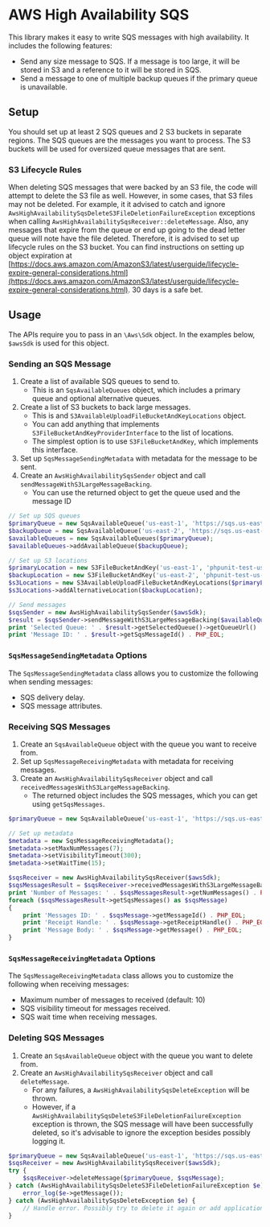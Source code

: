 # AWS High Availability SQS

This library makes it easy to write SQS messages with high availability.
It includes the following features:
- Send any size message to SQS. If a message is too large, it will be stored in S3 and a reference to it will be stored in SQS.
- Send a message to one of multiple backup queues if the primary queue is unavailable.

## Setup
You should set up at least 2 SQS queues and 2 S3 buckets in separate regions.
The SQS queues are the messages you want to process.
The S3 buckets will be used for oversized queue messages that are sent.

### S3 Lifecycle Rules
When deleting SQS messages that were backed by an S3 file, the code will attempt to delete the S3 file as well.
However, in some cases, that S3 files may not be deleted.
For example, it it advised to catch and ignore `AwsHighAvailabilitySqsDeleteS3FileDeletionFailureException` exceptions when calling `AwsHighAvailabilitySqsReceiver::deleteMessage`.
Also, any messages that expire from the queue or end up going to the dead letter queue will note have the file deleted.
Therefore, it is advised to set up lifecycle rules on the S3 bucket.
You can find instructions on setting up object expiration at [https://docs.aws.amazon.com/AmazonS3/latest/userguide/lifecycle-expire-general-considerations.html](https://docs.aws.amazon.com/AmazonS3/latest/userguide/lifecycle-expire-general-considerations.html).
30 days is a safe bet.

## Usage

The APIs require you to pass in an `\Aws\Sdk` object.
In the examples below, `$awsSdk` is used for this object.

### Sending an SQS Message

1. Create a list of available SQS queues to send to.
	- This is an `SqsAvailableQueues` object, which includes a primary queue and optional alternative queues.
2. Create a list of S3 buckets to back large messages.
	- This is and `S3AvailableUploadFileBucketAndKeyLocations` object.
	- You can add anything that implements `S3FileBucketAndKeyProviderInterface` to the list of locations.
	- The simplest option is to use `S3FileBucketAndKey`, which implements this interface.
3. Set up `SqsMessageSendingMetadata` with metadata for the message to be sent.
4. Create an `AwsHighAvailabilitySqsSender` object and call `sendMessageWithS3LargeMessageBacking`.
	- You can use the returned object to get the queue used and the message ID

```php
// Set up SQS queues
$primaryQueue = new SqsAvailableQueue('us-east-1', 'https://sqs.us-east-1.amazonaws.com/123456789012/queue_in_us_east_1');
$backupQueue = new SqsAvailableQueue('us-east-2', 'https://sqs.us-east-2.amazonaws.com/123456789012/queue_in_us_east_2');
$availableQueues = new SqsAvailableQueues($primaryQueue);
$availableQueues->addAvailableQueue($backupQueue);

// Set up S3 locations
$primaryLocation = new S3FileBucketAndKey('us-east-1', 'phpunit-test-us-east-1', 'us-east-1/path/to/dir/');
$backupLocation = new S3FileBucketAndKey('us-east-2', 'phpunit-test-us-east-2', 'us-east-2/path/to/dir/');
$s3Locations = new S3AvailableUploadFileBucketAndKeyLocations($primaryLocation);
$s3Locations->addAlternativeLocation($backupLocation);

// Send messages
$sqsSender = new AwsHighAvailabilitySqsSender($awsSdk);
$result = $sqsSender->sendMessageWithS3LargeMessageBacking($availableQueues, $s3Locations, $queueMsgBody, null);
print 'Selected Queue: ' . $result->getSelectedQueue()->getQueueUrl() . PHP_EOL;
print 'Message ID: ' . $result->getSqsMessageId() . PHP_EOL;
```

### `SqsMessageSendingMetadata` Options
The `SqsMessageSendingMetadata` class allows you to customize the following when sending messages:
- SQS delivery delay.
- SQS message attributes.

### Receiving SQS Messages

1. Create an `SqsAvailableQueue` object with the queue you want to receive from.
2. Set up `SqsMessageReceivingMetadata` with metadata for receiving messages.
3. Create an `AwsHighAvailabilitySqsReceiver` object and call `receivedMessagesWithS3LargeMessageBacking`.
	- The returned object includes the SQS messages, which you can get using `getSqsMessages`.

```php
$primaryQueue = new SqsAvailableQueue('us-east-1', 'https://sqs.us-east-1.amazonaws.com/123456789012/queue_in_us_east_1');

// Set up metadata
$metadata = new SqsMessageReceivingMetadata();
$metadata->setMaxNumMessages(7);
$metadata->setVisibilityTimeout(300);
$metadata->setWaitTime(15);

$sqsReceiver = new AwsHighAvailabilitySqsReceiver($awsSdk);
$sqsMessagesResult = $sqsReceiver->receivedMessagesWithS3LargeMessageBacking($primaryQueue, $metadata);
print 'Number of Messages: ' . $sqsMessagesResult->getNumMessages() . PHP_EOL;
foreach ($sqsMessagesResult->getSqsMessages() as $sqsMessage)
{
	print 'Messages ID: ' . $sqsMessage->getMessageId() . PHP_EOL;
	print 'Receipt Handle: ' . $sqsMessage->getReceiptHandle() . PHP_EOL;
	print 'Message Body: ' . $sqsMessage->getMessage() . PHP_EOL;
}
```

### `SqsMessageReceivingMetadata` Options
The `SqsMessageReceivingMetadata` class allows you to customize the following when receiving messages:
- Maximum number of messages to received (default: 10)
- SQS visibility timeout for messages received.
- SQS wait time when receiving messages.

### Deleting SQS Messages

1. Create an `SqsAvailableQueue` object with the queue you want to delete from.
2. Create an `AwsHighAvailabilitySqsReceiver` object and call `deleteMessage`.
	- For any failures, a `AwsHighAvailabilitySqsDeleteException` will be thrown.
	- However, if a `AwsHighAvailabilitySqsDeleteS3FileDeletionFailureException` exception is thrown, the SQS message will have been successfully deleted, so it's advisable to ignore the exception besides possibly logging it.

```php
$primaryQueue = new SqsAvailableQueue('us-east-1', 'https://sqs.us-east-1.amazonaws.com/123456789012/queue_in_us_east_1');
$sqsReceiver = new AwsHighAvailabilitySqsReceiver($awsSdk);
try {
	$sqsReceiver->deleteMessage($primaryQueue, $sqsMessage);
} catch (AwsHighAvailabilitySqsDeleteS3FileDeletionFailureException $e) {
	error_log($e->getMessage());
} catch (AwsHighAvailabilitySqsDeleteException $e) {
	// Handle error. Possibly try to delete it again or add application code to prevent the message from being processed again later.
}
```

